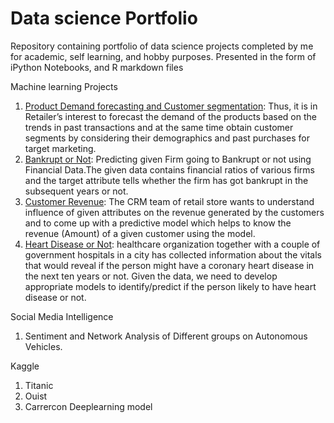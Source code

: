 # Data science Portfolio

Repository containing portfolio of data science projects completed by me for academic, self learning, and hobby purposes. Presented in the form of iPython Notebooks, and R markdown files 

Machine learning Projects
  1. [Product Demand forecasting and Customer segmentation](/Customerseg/): Thus, it is in Retailer’s interest to forecast the demand of the products based on the trends in past transactions and at the same time obtain customer segments by considering their demographics and past purchases for target marketing.
  2. [Bankrupt or Not](/BankruptorNot/): Predicting given Firm going to Bankrupt or not using Financial Data.The given data contains financial ratios of various firms and the target attribute tells whether the firm has got bankrupt in the subsequent years or not.
  3. [Customer Revenue](CustomerRevenue.R): The CRM team of retail store wants to understand influence of given attributes on the revenue generated by the customers and to come up with a predictive model which helps to know the revenue (Amount) of a given customer using the model.
  4. [Heart Disease or Not](HeartDisease.R): healthcare organization together with a couple of government hospitals in a city has collected information about the vitals that would reveal if the person might have a coronary heart disease in the next ten years or not. Given the data, we need to develop appropriate models to identify/predict if the person likely to have heart disease or not.
 
 Social Media Intelligence
  1. Sentiment and Network Analysis of Different groups on Autonomous Vehicles.

Kaggle
  1. Titanic
  2. Ouist
  3. Carrercon Deeplearning model
